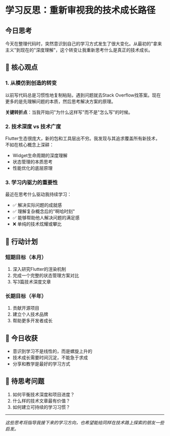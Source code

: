 # 学习反思：重新审视我的技术成长路径

## 今日思考

今天在整理代码时，突然意识到自己的学习方式发生了很大变化。从最初的"拿来主义"到现在的"深度理解"，这个转变让我重新思考什么是真正的技术成长。

## 💭 核心观点

### 1. 从模仿到创造的转变

以前写代码总是习惯性地复制粘贴，遇到问题就去Stack Overflow找答案。现在更多的是先理解问题的本质，然后思考解决方案的原理。

**关键转折点**：当我开始问"为什么这样写"而不是"怎么写"的时候。

### 2. 技术深度 vs 技术广度

Flutter生态很庞大，新的包和工具层出不穷。我发现与其追求覆盖所有新技术，不如在核心概念上深耕：

- Widget生命周期的深度理解
- 状态管理的本质思考
- 性能优化的底层原理

### 3. 学习内驱力的重要性

最近在思考什么驱动我持续学习：
- ✅ 解决实际问题的成就感
- ✅ 理解复杂概念后的"啊哈时刻"
- ✅ 能够帮助他人解决问题的满足感
- ❌ 单纯的技术炫耀或攀比

## 🎯 行动计划

### 短期目标（本月）
1. 深入研究Flutter的渲染机制
2. 完成一个完整的状态管理方案对比
3. 写3篇技术深度文章

### 长期目标（半年）
1. 贡献开源项目
2. 建立个人技术品牌
3. 帮助更多开发者成长

## 📝 今日收获

- 意识到学习不是线性的，而是螺旋上升的
- 技术成长需要时间沉淀，不能急于求成
- 分享和教学是最好的学习方式

## 🤔 待思考问题

1. 如何平衡技术深度和项目进度？
2. 什么样的技术文章最有价值？
3. 如何建立可持续的学习习惯？

---

*这些思考将指导我接下来的学习方向，也希望能给同样在技术路上探索的朋友一些启发。*